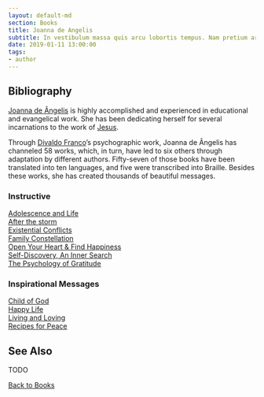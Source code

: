 ```yaml
---
layout: default-md
section: Books
title: Joanna de Angelis
subtitle: In vestibulum massa quis arcu lobortis tempus. Nam pretium arcu in odio vulputate luctus.
date: 2019-01-11 13:00:00
tags: 
- author
---
```


## Bibliography
[Joanna de Ângelis](/profiles/joanna-de-angelis) is highly accomplished and experienced in educational and evangelical work. She has been dedicating herself for several incarnations to the work of [Jesus](/about/jesus).

Through [Divaldo Franco](/profiles/divaldo-franco)’s psychographic work, Joanna de Ângelis has channeled 58 works, which, in turn, have led to six others through adaptation by different authors. Fifty-seven of those books have been translated into ten languages, and five were transcribed into Braille. 
Besides these works, she has created thousands of beautiful messages.


### Instructive
[Adolescence and Life](adolescence-and-life)  
[After the storm](after-the-storm)  
[Existential Conflicts](existential-conflicts)  
[Family Constellation](family-constellation)  
[Open Your Heart & Find Happiness](open-your-heart)  
[Self-Discovery, An Inner Search](self-discovery)  
[The Psychology of Gratitude](the-psychology-of-gratitude)  


### Inspirational Messages
[Child of God](child-of-god)  
[Happy Life](happy-life)  
[Living and Loving](living-and-loving)  
[Recipes for Peace](recipes-for-peace)  
  

## See Also
TODO


<a href="/books" class="button">Back to Books</a>

